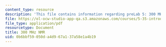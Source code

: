 ```yaml
---
content_type: resource
description: 'This file contains information regarding preLab 5: 300 MHz NMR .'
file: https://ol-ocw-studio-app-qa.s3.amazonaws.com/courses/5-35-introduction-to-experimental-chemistry-fall-2012/0b6bbf59050da4d967a137a58e1a4b19_MIT5_35F12_300MHzNMRPreLa5.pdf
file_type: application/pdf
resourcetype: Document
title: 300 MHz NMR
uid: 0b6bbf59-050d-a4d9-67a1-37a58e1a4b19
---
```

